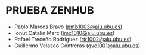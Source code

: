 # PRUEBA ZENHUB
- Pablo Marcos Bravo (pmb1003@alu.ubu.es)
- Ionut Catalin Marc (imx1010@alu.ubu.es)
- Rafael Treceño Rodriguez (rtr1002@alu.ubu.es)
- Guillermo Velasco Contreras (gvc1001@alu.ubu.es)
